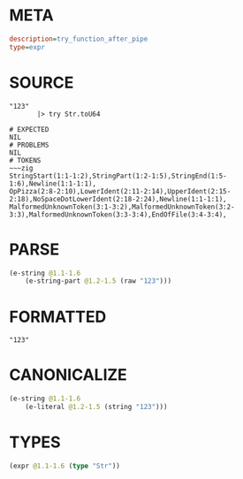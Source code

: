 # META
~~~ini
description=try_function_after_pipe
type=expr
~~~
# SOURCE
~~~roc
"123"    
       |> try Str.toU64
~~~
~~~
# EXPECTED
NIL
# PROBLEMS
NIL
# TOKENS
~~~zig
StringStart(1:1-1:2),StringPart(1:2-1:5),StringEnd(1:5-1:6),Newline(1:1-1:1),
OpPizza(2:8-2:10),LowerIdent(2:11-2:14),UpperIdent(2:15-2:18),NoSpaceDotLowerIdent(2:18-2:24),Newline(1:1-1:1),
MalformedUnknownToken(3:1-3:2),MalformedUnknownToken(3:2-3:3),MalformedUnknownToken(3:3-3:4),EndOfFile(3:4-3:4),
~~~
# PARSE
~~~clojure
(e-string @1.1-1.6
	(e-string-part @1.2-1.5 (raw "123")))
~~~
# FORMATTED
~~~roc
"123"
~~~
# CANONICALIZE
~~~clojure
(e-string @1.1-1.6
	(e-literal @1.2-1.5 (string "123")))
~~~
# TYPES
~~~clojure
(expr @1.1-1.6 (type "Str"))
~~~
